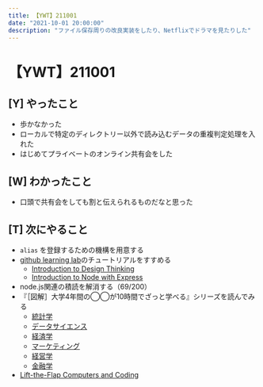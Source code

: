```yaml
---
title: 【YWT】211001
date: "2021-10-01 20:00:00"
description: "ファイル保存周りの改良実装をしたり、Netflixでドラマを見たりした"
---
```


# 【YWT】211001

## [Y] やったこと

- 歩かなかった
- ローカルで特定のディレクトリー以外で読み込むデータの重複判定処理を入れた
- はじめてプライベートのオンライン共有会をした

## [W] わかったこと

- 口頭で共有会をしても割と伝えられるものだなと思った

## [T] 次にやること

- `alias` を登録するための機構を用意する
- [github learning lab](https://lab.github.com/githubtraining)のチュートリアルをすすめる
  - [Introduction to Design Thinking](https://lab.github.com/githubtraining/introduction-to-design-thinking)
  - [Introduction to Node with Express](https://lab.github.com/everydeveloper/introduction-to-node-with-express)
- node.js関連の積読を解消する（69/200）
- 『［図解］大学4年間の◯◯が10時間でざっと学べる』シリーズを読んでみる
  - [統計学](https://www.amazon.co.jp/dp/B07PXB4NN9)
  - [データサイエンス](https://www.amazon.co.jp/dp/B07XNW3TQM)
  - [経済学](https://www.amazon.co.jp/dp/B01KNLFHH6)
  - [マーケティング](https://www.amazon.co.jp/dp/B07BNC2SV3)
  - [経営学](https://www.amazon.co.jp/dp/B071SKDF3L)
  - [金融学](https://www.amazon.co.jp/dp/B07BB6Z7FW)
- [Lift-the-Flap Computers and Coding](https://www.amazon.co.jp/dp/1409591514)
